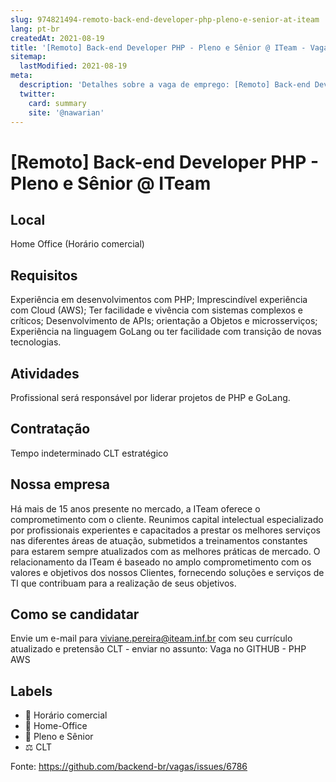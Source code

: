 ```yaml
---
slug: 974821494-remoto-back-end-developer-php-pleno-e-senior-at-iteam
lang: pt-br
createdAt: 2021-08-19
title: '[Remoto] Back-end Developer PHP - Pleno e Sênior @ ITeam - Vaga de Emprego'
sitemap:
  lastModified: 2021-08-19
meta:
  description: 'Detalhes sobre a vaga de emprego: [Remoto] Back-end Developer PHP - Pleno e Sênior @ ITeam'
  twitter:
    card: summary
    site: '@nawarian'
---
```


# [Remoto] Back-end Developer PHP - Pleno e Sênior @ ITeam

<!--
==================================================
POR FAVOR, SÓ POSTE SE A VAGA FOR PARA TRABALHAR COM REACT OU TECNOLOGIAS DO ECOSSISTEMA!

Exemplo: [São Paulo] Developer na NOME DA EMPRESA`
==================================================
-->


## Local

Home Office (Horário comercial)

## Requisitos

Experiência em desenvolvimentos com PHP;
Imprescindível experiência com Cloud (AWS);
Ter facilidade e vivência com sistemas complexos e críticos;
Desenvolvimento de APIs; orientação a Objetos e microsserviços;
Experiência na linguagem GoLang ou ter facilidade com transição de novas tecnologias. 

## Atividades

Profissional será responsável por liderar projetos de PHP e GoLang. 

## Contratação

Tempo indeterminado
CLT estratégico 

## Nossa empresa

Há mais de 15 anos presente no mercado, a ITeam oferece o comprometimento com o cliente.
Reunimos capital intelectual especializado por profissionais experientes e capacitados a prestar os melhores serviços nas diferentes áreas de atuação, submetidos a treinamentos constantes para estarem sempre atualizados com as melhores práticas de mercado. 
O relacionamento da ITeam é baseado no amplo comprometimento com os valores e objetivos dos nossos Clientes, fornecendo soluções e serviços de TI que contribuam para a realização de seus objetivos.

## Como se candidatar

Envie um e-mail para viviane.pereira@iteam.inf.br com seu currículo atualizado e pretensão CLT - enviar no assunto: Vaga no GITHUB - PHP AWS

## Labels

- 🏢 Horário comercial
- 🏢 Home-Office
- 👨 Pleno e Sênior
- ⚖️ CLT

Fonte: https://github.com/backend-br/vagas/issues/6786